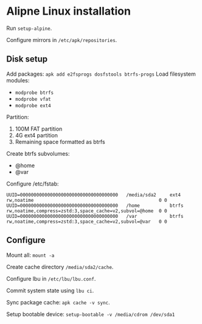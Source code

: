 # Alipne Linux installation

Run `setup-alpine`.

Configure mirrors in `/etc/apk/repositories`.

## Disk setup

Add packages: `apk add e2fsprogs dosfstools btrfs-progs`
Load filesystem modules:
- `modprobe btrfs`
- `modprobe vfat`
- `modprobe ext4`

Partition:

1. 100M FAT partition
2. 4G ext4 partition
3. Remaining space formatted as btrfs

Create btrfs subvolumes:
- @home
- @var

Configure /etc/fstab:

```
UUID=000000000000000000000000000000000000   /media/sda2     ext4    rw,noatime                                              0 0
UUID=000000000000000000000000000000000000   /home           btrfs   rw,noatime,compress=zstd:3,space_cache=v2,subvol=@home  0 0
UUID=000000000000000000000000000000000000   /var            btrfs   rw,noatime,compress=zstd:3,space_cache=v2,subvol=@var   0 0
```

## Configure

Mount all: `mount -a`

Create cache directory `/media/sda2/cache`.


Configure lbu in `/etc/lbu/lbu.conf`.

Commit system state using `lbu ci`.

Sync package cache: `apk cache -v sync`.

Setup bootable device: `setup-bootable -v /media/cdrom /dev/sda1`
